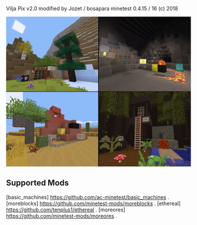 Vilja Pix v2.0 modified by Jozet / bosapara
minetest 0.4.15 / 16
(c) 2018

![Screenshot](Template.png)

## Supported Mods
[basic_machines] https://github.com/ac-minetest/basic_machines .
[moreblocks]  https://github.com/minetest-mods/moreblocks .
[ethereal]  https://github.com/tenplus1/ethereal .
[moreores]  https://github.com/minetest-mods/moreores .
